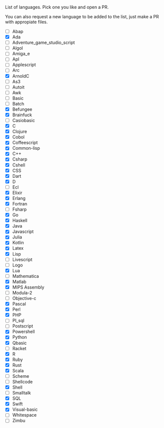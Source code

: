 List of languages. Pick one you like and open a PR.

You can also request a new language to be added to the list, just make a PR with appropiate files.

- [ ] Abap
- [x] Ada
- [ ] Adventure_game_studio_script
- [ ] Algol
- [ ] Amiga_e
- [ ] Apl
- [ ] Applescript
- [ ] Arc
- [x] ArnoldC
- [ ] As3
- [ ] Autoit
- [ ] Awk
- [ ] Basic
- [ ] Batch
- [x] Befungee
- [x] Brainfuck
- [ ] Casiobasic
- [x] C
- [x] Clojure
- [x] Cobol
- [x] Coffeescript
- [x] Common-lisp
- [x] C++
- [x] Csharp
- [x] Cshell
- [x] CSS
- [x] Dart
- [x] D
- [ ] Ecl
- [x] Elixir
- [x] Erlang
- [x] Fortran
- [ ] Fsharp
- [x] Go
- [x] Haskell
- [x] Java
- [x] Javascript
- [x] Julia
- [x] Kotlin
- [x] Latex
- [x] Lisp
- [ ] Livescript
- [ ] Logo
- [x] Lua
- [ ] Mathematica
- [x] Matlab
- [x] MIPS Assembly
- [ ] Modula-2
- [ ] Objective-c
- [x] Pascal
- [x] Perl
- [x] PHP
- [ ] Pl_sql
- [ ] Postscript
- [X] Powershell
- [x] Python
- [x] Qbasic
- [ ] Racket
- [x] R
- [x] Ruby
- [x] Rust
- [x] Scala
- [ ] Scheme
- [ ] Shellcode
- [x] Shell
- [ ] Smalltalk
- [x] SQL
- [x] Swift
- [x] Visual-basic
- [ ] Whitespace
- [ ] Zimbu
